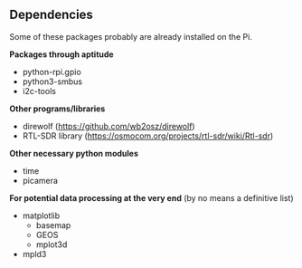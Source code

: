 ## Dependencies

Some of these packages probably are already installed on the Pi.

**Packages through aptitude**
* python-rpi.gpio
* python3-smbus
* i2c-tools

**Other programs/libraries**
* direwolf (https://github.com/wb2osz/direwolf)
* RTL-SDR library (https://osmocom.org/projects/rtl-sdr/wiki/Rtl-sdr)

**Other necessary python modules**
* time
* picamera

**For potential data processing at the very end**
(by no means a definitive list)
* matplotlib
   * basemap
   * GEOS
   * mplot3d
* mpld3
